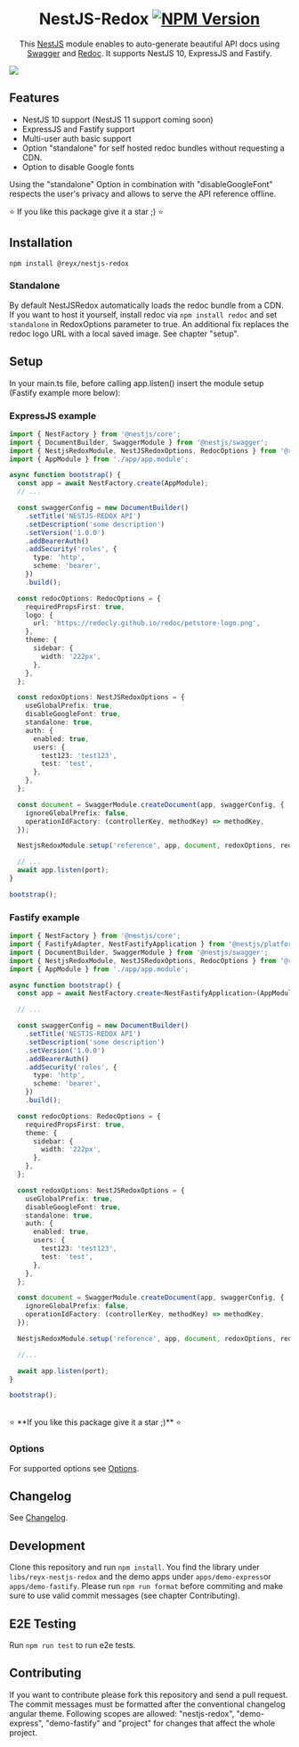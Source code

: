<h1 style="text-align: center;" align="center">NestJS-Redox <a href="https://www.npmjs.com/package/@reyx/nestjs-redox?activeTab=readme"><img alt="NPM Version" src="https://img.shields.io/npm/v/@reyx/nestjs-redox"></a></h1>

<p style="text-align: center;" align="center">This <a href="https://docs.nestjs.com/">NestJS</a> module enables to auto-generate beautiful API docs using <a href="https://www.openapis.org/">Swagger</a> and <a href="https://github.com/Redocly/redoc/tree/main">Redoc</a>. It supports NestJS 10, ExpressJS and Fastify.</p>

<img src="https://raw.githubusercontent.com/Redocly/redoc/main/demo/redoc-demo.png" />

## Features

- NestJS 10 support (NestJS 11 support coming soon)
- ExpressJS and Fastify support
- Multi-user auth basic support
- Option "standalone" for self hosted redoc bundles without requesting a CDN.
- Option to disable Google fonts

Using the "standalone" Option in combination with "disableGoogleFont" respects the user's privacy and allows to serve the API reference offline.

⭐️ If you like this package give it a star ;) ⭐️

## Installation

`npm install @reyx/nestjs-redox`

### Standalone

By default NestJSRedox automatically loads the redoc bundle from a CDN. If you want to host it yourself, install redoc via `npm install redoc` and set `standalone` in RedoxOptions parameter to true. An additional fix replaces the redoc logo URL with a local saved image.
See chapter "setup".

## Setup

In your main.ts file, before calling app.listen() insert the module setup (Fastify example more below):

### ExpressJS example

```typescript
import { NestFactory } from '@nestjs/core';
import { DocumentBuilder, SwaggerModule } from '@nestjs/swagger';
import { NestjsRedoxModule, NestJSRedoxOptions, RedocOptions } from '@reyx/nestjs-redox';
import { AppModule } from './app/app.module';

async function bootstrap() {
  const app = await NestFactory.create(AppModule);
  // ...

  const swaggerConfig = new DocumentBuilder()
    .setTitle('NESTJS-REDOX API')
    .setDescription('some description')
    .setVersion('1.0.0')
    .addBearerAuth()
    .addSecurity('roles', {
      type: 'http',
      scheme: 'bearer',
    })
    .build();

  const redocOptions: RedocOptions = {
    requiredPropsFirst: true,
    logo: {
      url: 'https://redocly.github.io/redoc/petstore-logo.png',
    },
    theme: {
      sidebar: {
        width: '222px',
      },
    },
  };

  const redoxOptions: NestJSRedoxOptions = {
    useGlobalPrefix: true,
    disableGoogleFont: true,
    standalone: true,
    auth: {
      enabled: true,
      users: {
        test123: 'test123',
        test: 'test',
      },
    },
  };

  const document = SwaggerModule.createDocument(app, swaggerConfig, {
    ignoreGlobalPrefix: false,
    operationIdFactory: (controllerKey, methodKey) => methodKey,
  });

  NestjsRedoxModule.setup('reference', app, document, redoxOptions, redocOptions);

  // ...
  await app.listen(port);
}

bootstrap();
```

### Fastify example

```typescript
import { NestFactory } from '@nestjs/core';
import { FastifyAdapter, NestFastifyApplication } from '@nestjs/platform-fastify';
import { DocumentBuilder, SwaggerModule } from '@nestjs/swagger';
import { NestjsRedoxModule, NestJSRedoxOptions, RedocOptions } from '@reyx/nestjs-redox';
import { AppModule } from './app/app.module';

async function bootstrap() {
  const app = await NestFactory.create<NestFastifyApplication>(AppModule, new FastifyAdapter());

  // ...

  const swaggerConfig = new DocumentBuilder()
    .setTitle('NESTJS-REDOX API')
    .setDescription('some description')
    .setVersion('1.0.0')
    .addBearerAuth()
    .addSecurity('roles', {
      type: 'http',
      scheme: 'bearer',
    })
    .build();

  const redocOptions: RedocOptions = {
    requiredPropsFirst: true,
    theme: {
      sidebar: {
        width: '222px',
      },
    },
  };

  const redoxOptions: NestJSRedoxOptions = {
    useGlobalPrefix: true,
    disableGoogleFont: true,
    standalone: true,
    auth: {
      enabled: true,
      users: {
        test123: 'test123',
        test: 'test',
      },
    },
  };

  const document = SwaggerModule.createDocument(app, swaggerConfig, {
    ignoreGlobalPrefix: false,
    operationIdFactory: (controllerKey, methodKey) => methodKey,
  });

  NestjsRedoxModule.setup('reference', app, document, redoxOptions, redocOptions);

  //...

  await app.listen(port);
}

bootstrap();
```

<br/>
⭐️ **If you like this package give it a star ;)** ⭐️

### Options

For supported options see [Options](https://github.com/reyx/nestjs-redox/blob/main/libs/reyx-nestjs-redox/src/lib/types.ts).

## Changelog

See [Changelog](https://github.com/reyx/nestjs-redox/blob/main/libs/reyx-nestjs-redox/CHANGELOG.md).

## Development

Clone this repository and run `npm install`. You find the library under `libs/reyx-nestjs-redox` and the demo apps under `apps/demo-express`or `apps/demo-fastify`. Please run `npm run format` before commiting and make sure to use valid commit messages (see chapter Contributing).

## E2E Testing

Run `npm run test` to run e2e tests.

## Contributing

If you want to contribute please fork this repository and send a pull request. The commit messages must be formatted after the conventional changelog angular theme. Following scopes are allowed: "nestjs-redox", "demo-express", "demo-fastify" and "project" for changes that affect the whole project.
